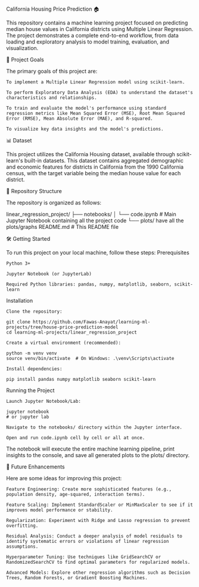 California Housing Price Prediction 🏠

This repository contains a machine learning project focused on predicting median house values in California districts using Multiple Linear Regression. The project demonstrates a complete end-to-end workflow, from data loading and exploratory analysis to model training, evaluation, and visualization.

🚀 Project Goals

The primary goals of this project are:

    To implement a Multiple Linear Regression model using scikit-learn.

    To perform Exploratory Data Analysis (EDA) to understand the dataset's characteristics and relationships.

    To train and evaluate the model's performance using standard regression metrics like Mean Squared Error (MSE), Root Mean Squared Error (RMSE), Mean Absolute Error (MAE), and R-squared.

    To visualize key data insights and the model's predictions.

📊 Dataset

This project utilizes the California Housing dataset, available through scikit-learn's built-in datasets. This dataset contains aggregated demographic and economic features for districts in California from the 1990 California census, with the target variable being the median house value for each district.

📁 Repository Structure

The repository is organized as follows:

linear_regression_project/
├── notebooks/
│   └── code.ipynb                  # Main Jupyter Notebook containing all the project code
└── plots/
    have all the plots/graphs
README.md                                    # This README file

🛠️ Getting Started

To run this project on your local machine, follow these steps:
Prerequisites

    Python 3+

    Jupyter Notebook (or JupyterLab)

    Required Python libraries: pandas, numpy, matplotlib, seaborn, scikit-learn

Installation

    Clone the repository:

    git clone https://github.com/Fawas-Anayat/learning-ml-projects/tree/house-price-prediction-model
    cd learning-ml-projects/linear_regression_project

    Create a virtual environment (recommended):

    python -m venv venv
    source venv/bin/activate  # On Windows: .\venv\Scripts\activate

    Install dependencies:

    pip install pandas numpy matplotlib seaborn scikit-learn

Running the Project

    Launch Jupyter Notebook/Lab:

    jupyter notebook
    # or jupyter lab

    Navigate to the notebooks/ directory within the Jupyter interface.

    Open and run code.ipynb cell by cell or all at once.

The notebook will execute the entire machine learning pipeline, print insights to the console, and save all generated plots to the plots/ directory.


🔮 Future Enhancements

Here are some ideas for improving this project:

    Feature Engineering: Create more sophisticated features (e.g., population density, age-squared, interaction terms).

    Feature Scaling: Implement StandardScaler or MinMaxScaler to see if it improves model performance or stability.

    Regularization: Experiment with Ridge and Lasso regression to prevent overfitting.

    Residual Analysis: Conduct a deeper analysis of model residuals to identify systematic errors or violations of linear regression assumptions.

    Hyperparameter Tuning: Use techniques like GridSearchCV or RandomizedSearchCV to find optimal parameters for regularized models.

    Advanced Models: Explore other regression algorithms such as Decision Trees, Random Forests, or Gradient Boosting Machines.


